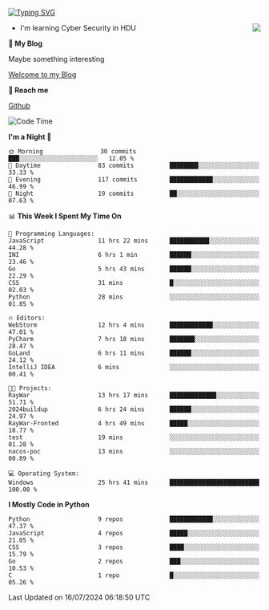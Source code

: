 [![Typing SVG](https://readme-typing-svg.herokuapp.com?font=Fira+Code&pause=1000&random=false&width=450&height=60&lines=Hello+%F0%9F%91%8B%F0%9F%8F%BB;I'm+JBNRZ)](https://git.io/typing-svg)

<a href="#">
  <img align="right" src="https://github-readme-stats.vercel.app/api?username=JBNRZ&show_icons=true&bg_color=15,f2f7fd,E0EAFC" />
</a>

- I'm learning Cyber Security in HDU

 **🌱 My Blog**

Maybe something interesting

[Welcome to my Blog](https://jbnrz.com.cn/)

 **💬 Reach me** 

[Github](https://github.com/JBNRZ)


<!--START_SECTION:waka-->
![Code Time](http://img.shields.io/badge/Code%20Time-600%20hrs-blue)

**I'm a Night 🦉** 

```text
🌞 Morning                30 commits          ███░░░░░░░░░░░░░░░░░░░░░░   12.05 % 
🌆 Daytime                83 commits          ████████░░░░░░░░░░░░░░░░░   33.33 % 
🌃 Evening                117 commits         ████████████░░░░░░░░░░░░░   46.99 % 
🌙 Night                  19 commits          ██░░░░░░░░░░░░░░░░░░░░░░░   07.63 % 
```


📊 **This Week I Spent My Time On** 

```text
💬 Programming Languages: 
JavaScript               11 hrs 22 mins      ███████████░░░░░░░░░░░░░░   44.28 % 
INI                      6 hrs 1 min         ██████░░░░░░░░░░░░░░░░░░░   23.46 % 
Go                       5 hrs 43 mins       ██████░░░░░░░░░░░░░░░░░░░   22.29 % 
CSS                      31 mins             █░░░░░░░░░░░░░░░░░░░░░░░░   02.03 % 
Python                   28 mins             ░░░░░░░░░░░░░░░░░░░░░░░░░   01.85 % 

🔥 Editors: 
WebStorm                 12 hrs 4 mins       ████████████░░░░░░░░░░░░░   47.01 % 
PyCharm                  7 hrs 18 mins       ███████░░░░░░░░░░░░░░░░░░   28.47 % 
GoLand                   6 hrs 11 mins       ██████░░░░░░░░░░░░░░░░░░░   24.12 % 
IntelliJ IDEA            6 mins              ░░░░░░░░░░░░░░░░░░░░░░░░░   00.41 % 

🐱‍💻 Projects: 
RayWar                   13 hrs 17 mins      █████████████░░░░░░░░░░░░   51.71 % 
2024buildup              6 hrs 24 mins       ██████░░░░░░░░░░░░░░░░░░░   24.97 % 
RayWar-Fronted           4 hrs 49 mins       █████░░░░░░░░░░░░░░░░░░░░   18.77 % 
test                     19 mins             ░░░░░░░░░░░░░░░░░░░░░░░░░   01.28 % 
nacos-poc                13 mins             ░░░░░░░░░░░░░░░░░░░░░░░░░   00.89 % 

💻 Operating System: 
Windows                  25 hrs 41 mins      █████████████████████████   100.00 % 
```

**I Mostly Code in Python** 

```text
Python                   9 repos             ████████████░░░░░░░░░░░░░   47.37 % 
JavaScript               4 repos             █████░░░░░░░░░░░░░░░░░░░░   21.05 % 
CSS                      3 repos             ████░░░░░░░░░░░░░░░░░░░░░   15.79 % 
Go                       2 repos             ███░░░░░░░░░░░░░░░░░░░░░░   10.53 % 
C                        1 repo              █░░░░░░░░░░░░░░░░░░░░░░░░   05.26 % 
```




 Last Updated on 16/07/2024 06:18:50 UTC
<!--END_SECTION:waka-->
